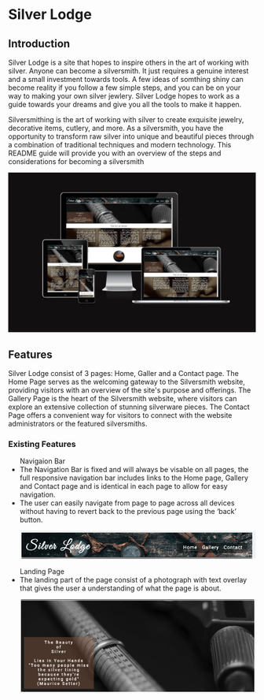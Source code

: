 # Silver Lodge

## Introduction

Silver Lodge is a site that hopes to inspire others in the art of working with silver.
Anyone can become a silversmith. It just requires a genuine interest and a small investment towards tools.
A few ideas of somthing shiny can become reality if you follow a few simple steps,
and you can be on your way to making your own silver jewlery. Silver Lodge hopes to work as a guide towards your dreams and give you all the tools to make it happen.

Silversmithing is the art of working with silver to create exquisite jewelry, decorative items, cutlery, and more. As a silversmith, you have the opportunity to transform raw silver into unique and beautiful pieces through a combination of traditional techniques and modern technology. This README guide will provide you with an overview of the steps and considerations for becoming a silversmith

![Am I responsive](assets/images/readme-responsive.png)

## Features

Silver Lodge consist of 3 pages: Home, Galler and a Contact page.
The Home Page serves as the welcoming gateway to the Silversmith website, providing visitors with an overview of the site's purpose and offerings.
The Gallery Page is the heart of the Silversmith website, where visitors can explore an extensive collection of stunning silverware pieces.
The Contact Page offers a convenient way for visitors to connect with the website administrators or the featured silversmiths.

### Existing Features

<ul>Navigaion Bar
<li>The Navigation Bar is fixed and will always be visable on all pages, the full responsive navigation bar includes links to the Home page, Gallery and Contact page and is identical in each page to allow for easy navigation.</li>
<li>The user can easily navigate from page to page across all devices without having to revert back to the previous page using the ‘back’ button.</li>

![Navigation Bar](assets/images/readme-navigationbar.png)
</ul>

<ul>Landing Page
<li>The landing part of the page consist of a photograph with text overlay that gives the user a understanding of what the page is about.</li>

![Ladning Page](assets/images/readme-landingpage.png)
</ul>
